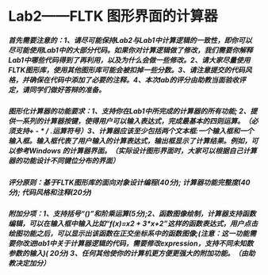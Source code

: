 # Lab2——FLTK 图形界面的计算器

##### 首先需要注意的：1、请尽可能保持Lab2与Lab1中计算逻辑的一致性，即你可以尽可能使用Lab1中的大部分代码。如果你对计算逻辑做了修改，我们需要你解释Lab1中哪些代码得到了再利用，以及为什么会做一些修改。2、请大家尽量使用FLTK图形库，使用其他图形库可能会被扣掉一些分数。3、请注意提交的代码风格，并确保在代码中添加了必要的注释。4、本次lab的评分由助教当面验收评定，请同学们做好答辩的准备。

##### 图形化计算器的功能要求：1、支持你在Lab1中所完成的计算器的所有功能; 2、提供一系列的计算器按键，使得用户可以输入表达式，完成最基本的四则运算。（必须支持+ - * / .运算符号）3、计算器应该至少包括两个文本框:一个输入框和一个输入框。输入框代表了用户输入的计算表达式，输出框显示了计算结果。例如，可以参考Windows 的计算器界面。（实际设计图形界面时，大家可以根据自己计算器的功能设计不同键位分布的界面）

##### 评分原则：基于FLTK图形库的面向对象设计编程(40分); 计算器功能完整度(40分); 代码风格和注释(20分)

##### 附加分项：1、支持括号“()”和阶乘运算(5分);2、函数图像绘制，计算器支持函数编辑，可以在输入框中输入比如“f(x)=x2 + 3*x+2”这样的函数表达式，用户点击绘图功能之后，可以显示出该函数在正交坐标系中的函数图像;(注意：这一功能需要你改进lab1中关于计算器逻辑的代码，需要修改expression，支持不同未知数参数的输入)( 20分)   3、任何其他使你的计算机更方便更强大的附加功能。（由助教决定加分）
